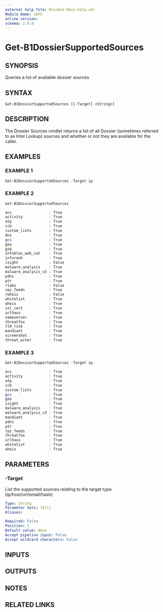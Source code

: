 ```yaml
---
external help file: BloxOne-Main-help.xml
Module Name: ibPS
online version:
schema: 2.0.0
---
```


# Get-B1DossierSupportedSources

## SYNOPSIS
Queries a list of available dossier sources

## SYNTAX

```
Get-B1DossierSupportedSources [[-Target] <String>]
```

## DESCRIPTION
The Dossier Sources cmdlet returns a list of all Dossier (sometimes referred to as Intel Lookup) sources and whether or not they are available for the caller.

## EXAMPLES

### EXAMPLE 1
```powershell
Get-B1DossierSupportedSources -Target ip
```

### EXAMPLE 2
```powershell
Get-B1DossierSupportedSources

acs                 : True
activity            : True
atp                 : True
ccb                 : True
custom_lists        : True
dns                 : True
gcs                 : True
geo                 : True
gsb                 : True
infoblox_web_cat    : True
inforank            : True
isight              : False
malware_analysis    : True
malware_analysis_v3 : True
pdns                : True
ptr                 : True
rlabs               : False
rpz_feeds           : True
rwhois              : False
whitelist           : True
whois               : True
ssl_cert            : True
urlhaus             : True
nameserver          : True
threatfox           : True
tld_risk            : True
mandiant            : True
screenshot          : True
threat_actor        : True
```

### EXAMPLE 3
```powershell
Get-B1DossierSupportedSources -Target ip

acs                 : True
activity            : True
atp                 : True
ccb                 : True
custom_lists        : True
gcs                 : True
geo                 : True
isight              : True
malware_analysis    : True
malware_analysis_v3 : True
mandiant            : True
pdns                : True
ptr                 : True
rpz_feeds           : True
threatfox           : True
urlhaus             : True
whitelist           : True
whois               : True
```

## PARAMETERS

### -Target
List the supported sources relating to the target type (ip/host/url/email/hash)

```yaml
Type: String
Parameter Sets: (All)
Aliases:

Required: False
Position: 1
Default value: None
Accept pipeline input: False
Accept wildcard characters: False
```

## INPUTS

## OUTPUTS

## NOTES

## RELATED LINKS
